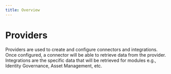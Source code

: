 ```yaml
---
title: Overview
---
```


# Providers

Providers are used to create and configure connectors and integrations. Once configured, a connector will be able to retrieve data from the provider. Integrations are the specific data that will be retrieved for modules e.g., Identity Governance, Asset Management, etc.